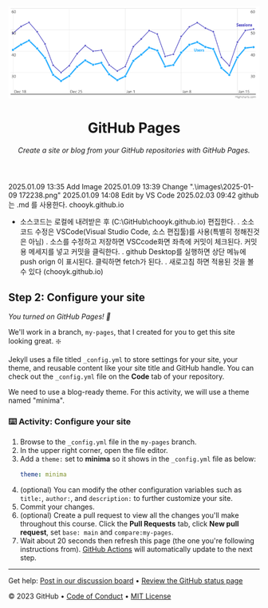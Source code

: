 <header>

<!--
  <<< Author notes: Course header >>>
  Include a 1280×640 image, course title in sentence case, and a concise description in emphasis.
  In your repository settings: enable template repository, add your 1280×640 social image, auto delete head branches.
  Add your open source license, GitHub uses MIT license.
-->
<img src=".\images\2025-01-09 172238.png" style="zoom:75%;" />

# GitHub Pages

_Create a site or blog from your GitHub repositories with GitHub Pages._

</header>

2025.01.09 13:35 Add Image
2025.01.09 13:39 Change ".\images\2025-01-09 172238.png"
2025.01.09 14:08 Edit by VS Code
2025.02.03 09:42 github는 .md 를 사용한다.
chooyk.github.io
- 소스코드는 로컬에 내려받은 후 (C:\GitHub\chooyk.github.io) 편집한다.
   . 소소코드 수정은 VSCode(Visual Studio Code, 소스 편집툴)를 사용(특별히 정해진것은 아님)
   . 소스를 수정하고 저장하면 VSCcode화면 좌측에 커밋이 체크된다. 커밋용 메세지를 넣고 커밋을 클릭한다.
   . github Desktop를 실행하면 상단 메뉴에 push orign 이 표시된다. 클릭하면 fetch가 된다.
   . 새로고침 하면 적용된 것을 볼 수 있다 (chooyk.github.io)
   


<!--
  <<< Author notes: Step 2 >>>
  Start this step by acknowledging the previous step.
  Define terms and link to docs.github.com.
  Historic note: previous version checked for empty pull request, changed to the correct theme `minima`.
-->

## Step 2: Configure your site

_You turned on GitHub Pages! :tada:_

We'll work in a branch, `my-pages`, that I created for you to get this site looking great. :sparkle:

Jekyll uses a file titled `_config.yml` to store settings for your site, your theme, and reusable content like your site title and GitHub handle. You can check out the `_config.yml` file on the **Code** tab of your repository.

We need to use a blog-ready theme. For this activity, we will use a theme named "minima".

### :keyboard: Activity: Configure your site

1. Browse to the `_config.yml` file in the `my-pages` branch.
1. In the upper right corner, open the file editor.
1. Add a `theme:` set to **minima** so it shows in the `_config.yml` file as below:
   ```yml
   theme: minima
   ```
1. (optional) You can modify the other configuration variables such as `title:`, `author:`, and `description:` to further customize your site.
1. Commit your changes.
1. (optional) Create a pull request to view all the changes you'll make throughout this course. Click the **Pull Requests** tab, click **New pull request**, set `base: main` and `compare:my-pages`.
1. Wait about 20 seconds then refresh this page (the one you're following instructions from). [GitHub Actions](https://docs.github.com/en/actions) will automatically update to the next step.

<footer>

<!--
  <<< Author notes: Footer >>>
  Add a link to get support, GitHub status page, code of conduct, license link.
-->

---

Get help: [Post in our discussion board](https://github.com/orgs/skills/discussions/categories/github-pages) &bull; [Review the GitHub status page](https://www.githubstatus.com/)

&copy; 2023 GitHub &bull; [Code of Conduct](https://www.contributor-covenant.org/version/2/1/code_of_conduct/code_of_conduct.md) &bull; [MIT License](https://gh.io/mit)

</footer>
